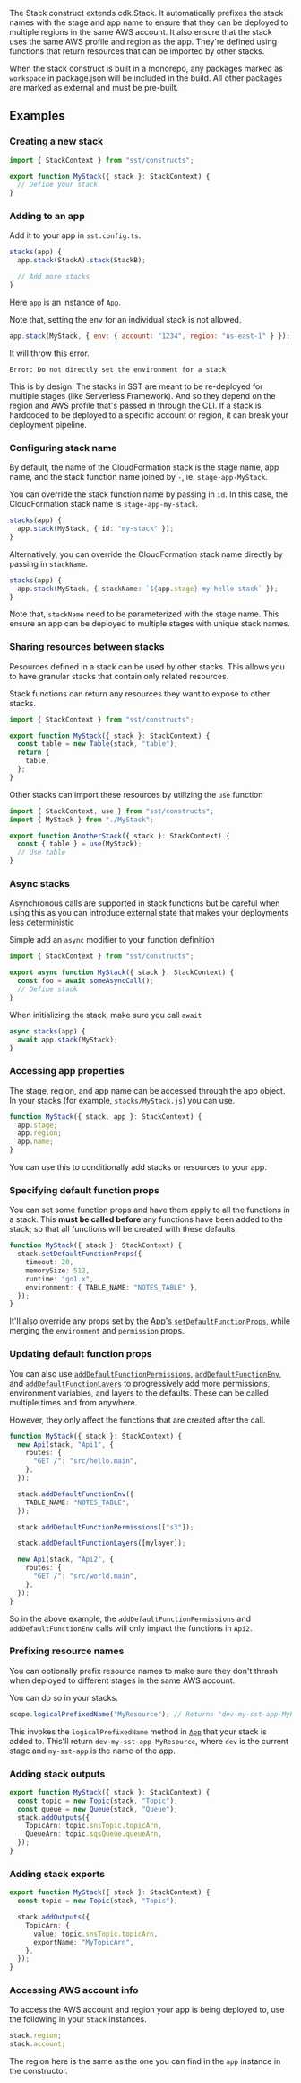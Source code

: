 The Stack construct extends cdk.Stack. It automatically prefixes the stack names with the stage and app name to ensure that they can be deployed to multiple regions in the same AWS account. It also ensure that the stack uses the same AWS profile and region as the app. They're defined using functions that return resources that can be imported by other stacks.

When the stack construct is built in a monorepo, any packages marked as `workspace` in package.json will be included in the build. All other packages are marked as external and must be pre-built.

## Examples

### Creating a new stack

```js
import { StackContext } from "sst/constructs";

export function MyStack({ stack }: StackContext) {
  // Define your stack
}
```

### Adding to an app

Add it to your app in `sst.config.ts`.

```ts
stacks(app) {
  app.stack(StackA).stack(StackB);

  // Add more stacks
}
```

Here `app` is an instance of [`App`](./App.md).

Note that, setting the env for an individual stack is not allowed.

```js
app.stack(MyStack, { env: { account: "1234", region: "us-east-1" } });
```

It will throw this error.

```
Error: Do not directly set the environment for a stack
```

This is by design. The stacks in SST are meant to be re-deployed for multiple stages (like Serverless Framework). And so they depend on the region and AWS profile that's passed in through the CLI. If a stack is hardcoded to be deployed to a specific account or region, it can break your deployment pipeline.

### Configuring stack name

By default, the name of the CloudFormation stack is the stage name, app name, and the stack function name joined by `-`, ie. `stage-app-MyStack`.

You can override the stack function name by passing in `id`. In this case, the CloudFormation stack name is `stage-app-my-stack`.

```ts title="sst.config.ts"
stacks(app) {
  app.stack(MyStack, { id: "my-stack" });
}
```

Alternatively, you can override the CloudFormation stack name directly by passing in `stackName`.

```ts title="sst.config.ts"
stacks(app) {
  app.stack(MyStack, { stackName: `${app.stage}-my-hello-stack` });
}
```

Note that, `stackName` need to be parameterized with the stage name. This ensure an app can be deployed to multiple stages with unique stack names.

### Sharing resources between stacks

Resources defined in a stack can be used by other stacks. This allows you to have granular stacks that contain only related resources.

Stack functions can return any resources they want to expose to other stacks.

```ts
import { StackContext } from "sst/constructs";

export function MyStack({ stack }: StackContext) {
  const table = new Table(stack, "table");
  return {
    table,
  };
}
```

Other stacks can import these resources by utilizing the `use` function

```ts
import { StackContext, use } from "sst/constructs";
import { MyStack } from "./MyStack";

export function AnotherStack({ stack }: StackContext) {
  const { table } = use(MyStack);
  // Use table
}
```

### Async stacks

Asynchronous calls are supported in stack functions but be careful when using this as you can introduce external state that makes your deployments less deterministic

Simple add an `async` modifier to your function definition

```ts
import { StackContext } from "sst/constructs";

export async function MyStack({ stack }: StackContext) {
  const foo = await someAsyncCall();
  // Define stack
}
```

When initializing the stack, make sure you call `await`

```ts title="sst.config.ts"
async stacks(app) {
  await app.stack(MyStack);
}
```

### Accessing app properties

The stage, region, and app name can be accessed through the app object. In your stacks (for example, `stacks/MyStack.js`) you can use.

```ts
function MyStack({ stack, app }: StackContext) {
  app.stage;
  app.region;
  app.name;
}
```

You can use this to conditionally add stacks or resources to your app.

### Specifying default function props

You can set some function props and have them apply to all the functions in a stack. This **must be called before** any functions have been added to the stack; so that all functions will be created with these defaults.

```ts
function MyStack({ stack }: StackContext) {
  stack.setDefaultFunctionProps({
    timeout: 20,
    memorySize: 512,
    runtime: "go1.x",
    environment: { TABLE_NAME: "NOTES_TABLE" },
  });
}
```

It'll also override any props set by the [App's `setDefaultFunctionProps`](App.md#setdefaultfunctionprops), while merging the `environment` and `permission` props.

### Updating default function props

You can also use [`addDefaultFunctionPermissions`](#adddefaultfunctionpermissions), [`addDefaultFunctionEnv`](#adddefaultfunctionenv), and [`addDefaultFunctionLayers`](#adddefaultfunctionlayers) to progressively add more permissions, environment variables, and layers to the defaults. These can be called multiple times and from anywhere.

However, they only affect the functions that are created after the call.

```ts
function MyStack({ stack }: StackContext) {
  new Api(stack, "Api1", {
    routes: {
      "GET /": "src/hello.main",
    },
  });

  stack.addDefaultFunctionEnv({
    TABLE_NAME: "NOTES_TABLE",
  });

  stack.addDefaultFunctionPermissions(["s3"]);

  stack.addDefaultFunctionLayers([mylayer]);

  new Api(stack, "Api2", {
    routes: {
      "GET /": "src/world.main",
    },
  });
}
```

So in the above example, the `addDefaultFunctionPermissions` and `addDefaultFunctionEnv` calls will only impact the functions in `Api2`.

### Prefixing resource names

You can optionally prefix resource names to make sure they don't thrash when deployed to different stages in the same AWS account.

You can do so in your stacks.

```ts
scope.logicalPrefixedName("MyResource"); // Returns "dev-my-sst-app-MyResource"
```

This invokes the `logicalPrefixedName` method in [`App`](./App.md) that your stack is added to. This'll return `dev-my-sst-app-MyResource`, where `dev` is the current stage and `my-sst-app` is the name of the app.

### Adding stack outputs

```ts
export function MyStack({ stack }: StackContext) {
  const topic = new Topic(stack, "Topic");
  const queue = new Queue(stack, "Queue");
  stack.addOutputs({
    TopicArn: topic.snsTopic.topicArn,
    QueueArn: topic.sqsQueue.queueArn,
  });
}
```

### Adding stack exports

```ts
export function MyStack({ stack }: StackContext) {
  const topic = new Topic(stack, "Topic");

  stack.addOutputs({
    TopicArn: {
      value: topic.snsTopic.topicArn,
      exportName: "MyTopicArn",
    },
  });
}
```

### Accessing AWS account info

To access the AWS account and region your app is being deployed to, use the following in your `Stack` instances.

```js
stack.region;
stack.account;
```

The region here is the same as the one you can find in the `app` instance in the constructor.
